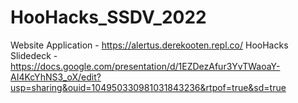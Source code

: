 # HooHacks_SSDV_2022
Website Application - https://alertus.derekooten.repl.co/
HooHacks Slidedeck -
https://docs.google.com/presentation/d/1EZDezAfur3YvTWaoaY-AI4KcYhNS3_oX/edit?usp=sharing&ouid=104950330981031843236&rtpof=true&sd=true
